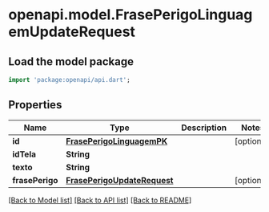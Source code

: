 # openapi.model.FrasePerigoLinguagemUpdateRequest

## Load the model package
```dart
import 'package:openapi/api.dart';
```

## Properties
Name | Type | Description | Notes
------------ | ------------- | ------------- | -------------
**id** | [**FrasePerigoLinguagemPK**](FrasePerigoLinguagemPK.md) |  | [optional] 
**idTela** | **String** |  | 
**texto** | **String** |  | 
**frasePerigo** | [**FrasePerigoUpdateRequest**](FrasePerigoUpdateRequest.md) |  | [optional] 

[[Back to Model list]](../README.md#documentation-for-models) [[Back to API list]](../README.md#documentation-for-api-endpoints) [[Back to README]](../README.md)


